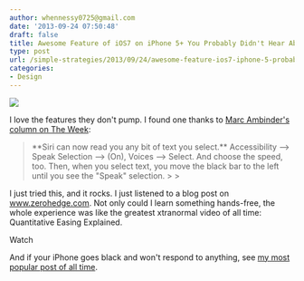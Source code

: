 ```yaml
---
author: whennessy0725@gmail.com
date: '2013-09-24 07:50:48'
draft: false
title: Awesome Feature of iOS7 on iPhone 5+ You Probably Didn't Hear About
type: post
url: /simple-strategies/2013/09/24/awesome-feature-ios7-iphone-5-probably-didnt-hear
categories:
- Design
---
```


![](http://static1.squarespace.com/static/56c87f52356fb0ec8c23c9b7/56d09050d9fd567b5dd38d8b/56d09059d9fd567b5dd38e8a/1456509791663/ios7.jpg)

  



I love the features they don't pump.
I found one thanks to [Marc Ambinder's column on The Week](http://theweek.com/article/index/250008/6-useful-hidden-features-of-ios7):




<blockquote>**Siri can now read you any bit of text you select.** Accessibility --> Speak Selection --> (On), Voices --> Select. And choose the speed, too. Then, when you select text, you move the black bar to the left until you see the "Speak" selection.
> 
> </blockquote>




I just tried this, and it rocks. I just listened to a blog post on www.zerohedge.com. Not only could I learn something hands-free, the whole experience was like the greatest xtranormal video of all time: Quantitative Easing Explained.




Watch





And if your iPhone goes black and won't respond to anything, see [my most popular post of all time](/simple-strategies/2012/05/08/your-iphone-just-went-black-and-it-wont-respond-to-any-button-heres-what-you-do).
